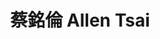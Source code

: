 ---
chinese_name: 蔡銘倫
english_name: Allen Tsai
title: 蔡銘倫 Allen Tsai
id: allentsai
collection: members
type: full-time research assistant
position: Full-time Research Assistant
department: 123
image_path: https://source.unsplash.com/collection/139386/600x600?a=.png
collection: members
photo: ft_ra/allentsai.jpg
blurb: 123
---
